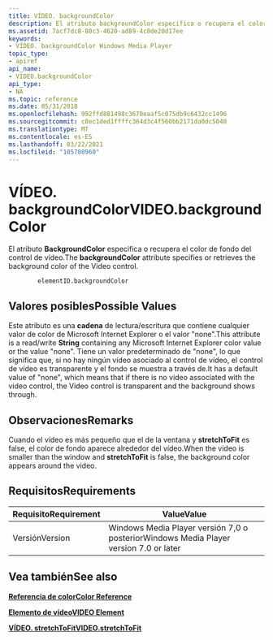 ```yaml
---
title: VÍDEO. backgroundColor
description: El atributo backgroundColor especifica o recupera el color de fondo del control de vídeo.
ms.assetid: 7acf7dc8-80c3-4620-ad89-4c8de20d17ee
keywords:
- VÍDEO. backgroundColor Windows Media Player
topic_type:
- apiref
api_name:
- VIDEO.backgroundColor
api_type:
- NA
ms.topic: reference
ms.date: 05/31/2018
ms.openlocfilehash: 992ffd881498c3670eaaf5c075db9c6432cc1496
ms.sourcegitcommit: c8ec1ded1ffffc364d3c4f560bb2171da0dc5040
ms.translationtype: MT
ms.contentlocale: es-ES
ms.lasthandoff: 03/22/2021
ms.locfileid: "105708960"
---
```

# <a name="videobackgroundcolor"></a><span data-ttu-id="a49c3-104">VÍDEO. backgroundColor</span><span class="sxs-lookup"><span data-stu-id="a49c3-104">VIDEO.backgroundColor</span></span>

<span data-ttu-id="a49c3-105">El atributo **BackgroundColor** especifica o recupera el color de fondo del control de vídeo.</span><span class="sxs-lookup"><span data-stu-id="a49c3-105">The **backgroundColor** attribute specifies or retrieves the background color of the Video control.</span></span>

``` syntax
        elementID.backgroundColor
```

## <a name="possible-values"></a><span data-ttu-id="a49c3-106">Valores posibles</span><span class="sxs-lookup"><span data-stu-id="a49c3-106">Possible Values</span></span>

<span data-ttu-id="a49c3-107">Este atributo es una **cadena** de lectura/escritura que contiene cualquier valor de color de Microsoft Internet Explorer o el valor "none".</span><span class="sxs-lookup"><span data-stu-id="a49c3-107">This attribute is a read/write **String** containing any Microsoft Internet Explorer color value or the value "none".</span></span> <span data-ttu-id="a49c3-108">Tiene un valor predeterminado de "none", lo que significa que, si no hay ningún vídeo asociado al control de vídeo, el control de vídeo es transparente y el fondo se muestra a través de.</span><span class="sxs-lookup"><span data-stu-id="a49c3-108">It has a default value of "none", which means that if there is no video associated with the video control, the Video control is transparent and the background shows through.</span></span>

## <a name="remarks"></a><span data-ttu-id="a49c3-109">Observaciones</span><span class="sxs-lookup"><span data-stu-id="a49c3-109">Remarks</span></span>

<span data-ttu-id="a49c3-110">Cuando el vídeo es más pequeño que el de la ventana y **stretchToFit** es false, el color de fondo aparece alrededor del vídeo.</span><span class="sxs-lookup"><span data-stu-id="a49c3-110">When the video is smaller than the window and **stretchToFit** is false, the background color appears around the video.</span></span>

## <a name="requirements"></a><span data-ttu-id="a49c3-111">Requisitos</span><span class="sxs-lookup"><span data-stu-id="a49c3-111">Requirements</span></span>



| <span data-ttu-id="a49c3-112">Requisito</span><span class="sxs-lookup"><span data-stu-id="a49c3-112">Requirement</span></span> | <span data-ttu-id="a49c3-113">Value</span><span class="sxs-lookup"><span data-stu-id="a49c3-113">Value</span></span> |
|--------------------|------------------------------------------------------|
| <span data-ttu-id="a49c3-114">Versión</span><span class="sxs-lookup"><span data-stu-id="a49c3-114">Version</span></span><br/> | <span data-ttu-id="a49c3-115">Windows Media Player versión 7,0 o posterior</span><span class="sxs-lookup"><span data-stu-id="a49c3-115">Windows Media Player version 7.0 or later</span></span><br/> |



## <a name="see-also"></a><span data-ttu-id="a49c3-116">Vea también</span><span class="sxs-lookup"><span data-stu-id="a49c3-116">See also</span></span>

<dl> <dt>

[<span data-ttu-id="a49c3-117">**Referencia de color**</span><span class="sxs-lookup"><span data-stu-id="a49c3-117">**Color Reference**</span></span>](color-reference.md)
</dt> <dt>

[<span data-ttu-id="a49c3-118">**Elemento de vídeo**</span><span class="sxs-lookup"><span data-stu-id="a49c3-118">**VIDEO Element**</span></span>](video-element.md)
</dt> <dt>

[<span data-ttu-id="a49c3-119">**VÍDEO. stretchToFit**</span><span class="sxs-lookup"><span data-stu-id="a49c3-119">**VIDEO.stretchToFit**</span></span>](video-stretchtofit.md)
</dt> </dl>

 

 





